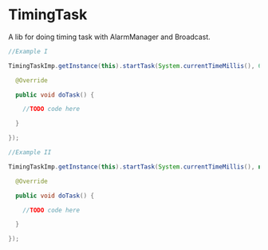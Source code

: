 # TimingTask
A lib for doing timing task with AlarmManager and Broadcast.

```java
//Example I

TimingTaskImp.getInstance(this).startTask(System.currentTimeMillis(), 60*1000, new TimingTaskListener() {

  @Override

  public void doTask() {

    //TODO code here

  }

});

//Example II

TimingTaskImp.getInstance(this).startTask(System.currentTimeMillis(), new TimingTaskListener() {

  @Override

  public void doTask() {

    //TODO code here

  }

});
```
